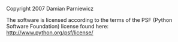 Copyright 2007 Damian Parniewicz

The software is licensed according to the terms of the PSF (Python Software Foundation) license found here: http://www.python.org/psf/license/